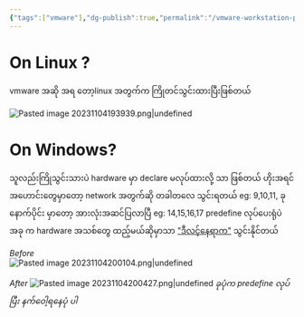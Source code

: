 ```yaml
---
{"tags":["vmware"],"dg-publish":true,"permalink":"/vmware-workstation-pro/vmware-network-driver-fix-2nd-way/","dgPassFrontmatter":true,"noteIcon":""}
---
```


# On Linux ?
vmware အဆို အရ တော့linux အတွက်က ကြိုတင်သွင်းထားပြီးဖြစ်တယ်

![Pasted image 20231104193939.png|undefined](/img/user/Images%20All/Pasted%20image%2020231104193939.png)

# On Windows?
သူလည်းကြိုသွင်းသားပဲ hardware မှာ declare မလုပ်ထားလို့ သာ ဖြစ်တယ်
ဟိုးအရင်အဟောင်းတွေမှာတော့ network အတွက်ဆို တခါတလေ သွင်းရတယ် eg: 9,10,11,
ခုနောက်ပိုင်း မှာတော့ အားလုံးအဆင်ပြလာပြီ eg: 14,15,16,17 
predefine လုပ်ပေးရုံပဲ အခု က hardware အသစ်တွေ ထည့်မယ်ဆိုမှာသာ ["ဒီလင့်နေရာက"](https://y3kh.vercel.app/vmware-workstation-pro/vmware-network-driver-manual-installion/) သွင်းနိုင်တယ်  

*Before*  
![Pasted image 20231104200104.png|undefined](/img/user/Images%20All/Pasted%20image%2020231104200104.png)


*After*
![Pasted image 20231104200427.png|undefined](/img/user/Images%20All/Pasted%20image%2020231104200427.png)
*ခုပုံက predefine လုပ်ပြီး နက်ဝေါ့ရနေပုံ ပါ*